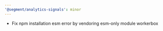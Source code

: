```yaml
---
'@segment/analytics-signals': minor
---
```


- Fix npm installation esm error by vendoring esm-only module workerbox
